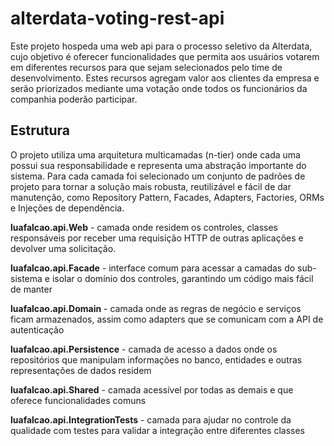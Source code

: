 # alterdata-voting-rest-api

Este projeto hospeda uma web api para o processo seletivo da Alterdata, cujo objetivo é oferecer funcionalidades que permita aos usuários votarem em diferentes recursos  para que sejam selecionados pelo time de desenvolvimento. Estes recursos agregam valor aos clientes da empresa e serão priorizados mediante uma votação onde todos os funcionários da companhia poderão participar.

## Estrutura

O projeto utiliza uma arquitetura multicamadas (n-tier) onde cada uma possui sua responsabilidade e representa uma abstração importante do sistema. Para cada camada foi selecionado um conjunto de padrões de projeto para tornar a solução mais robusta, reutilizável e fácil de dar manutenção, como Repository Pattern, Facades, Adapters, Factories, ORMs e Injeções de dependência.

**luafalcao.api.Web** - camada onde residem os controles, classes responsáveis por receber uma requisição HTTP de outras aplicações e devolver uma solicitação.

**luafalcao.api.Facade** - interface comum para acessar a camadas do sub-sistema e isolar o domínio dos controles, garantindo um código mais fácil de manter

**luafalcao.api.Domain** - camada onde as regras de negócio e serviços ficam armazenados, assim como adapters que se comunicam com a API de autenticação

**luafalcao.api.Persistence** - camada de acesso a dados onde os repositórios que manipulam informações no banco, entidades e outras representações de dados residem

**luafalcao.api.Shared** - camada acessível por todas as demais e que oferece funcionalidades comuns 

**luafalcao.api.IntegrationTests** - camada para ajudar no controle da qualidade com testes para validar a integração entre diferentes classes 



